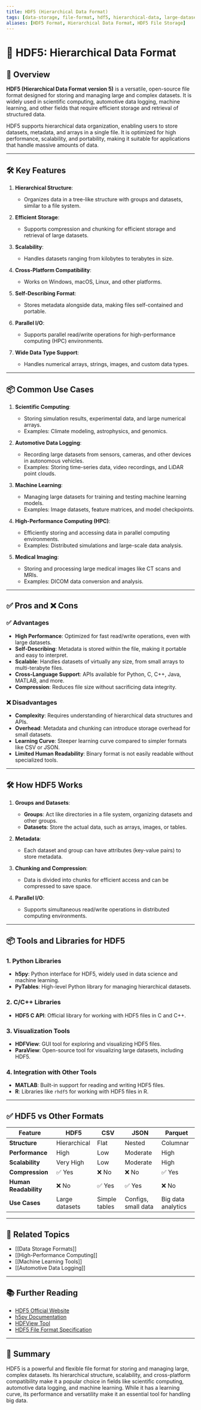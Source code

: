 ```yaml
---
title: HDF5 (Hierarchical Data Format)
tags: [data-storage, file-format, hdf5, hierarchical-data, large-datasets]
aliases: [HDF5 Format, Hierarchical Data Format, HDF5 File Storage]
---
```


# 📂 HDF5: Hierarchical Data Format

## 🧭 Overview

**HDF5 (Hierarchical Data Format version 5)** is a versatile, open-source file format designed for storing and managing large and complex datasets. It is widely used in scientific computing, automotive data logging, machine learning, and other fields that require efficient storage and retrieval of structured data.

HDF5 supports hierarchical data organization, enabling users to store datasets, metadata, and arrays in a single file. It is optimized for high performance, scalability, and portability, making it suitable for applications that handle massive amounts of data.

---

## 🛠️ Key Features

1. **Hierarchical Structure**:
   - Organizes data in a tree-like structure with groups and datasets, similar to a file system.

2. **Efficient Storage**:
   - Supports compression and chunking for efficient storage and retrieval of large datasets.

3. **Scalability**:
   - Handles datasets ranging from kilobytes to terabytes in size.

4. **Cross-Platform Compatibility**:
   - Works on Windows, macOS, Linux, and other platforms.

5. **Self-Describing Format**:
   - Stores metadata alongside data, making files self-contained and portable.

6. **Parallel I/O**:
   - Supports parallel read/write operations for high-performance computing (HPC) environments.

7. **Wide Data Type Support**:
   - Handles numerical arrays, strings, images, and custom data types.

---

## 📦 Common Use Cases

1. **Scientific Computing**:
   - Storing simulation results, experimental data, and large numerical arrays.
   - Examples: Climate modeling, astrophysics, and genomics.

2. **Automotive Data Logging**:
   - Recording large datasets from sensors, cameras, and other devices in autonomous vehicles.
   - Examples: Storing time-series data, video recordings, and LiDAR point clouds.

3. **Machine Learning**:
   - Managing large datasets for training and testing machine learning models.
   - Examples: Image datasets, feature matrices, and model checkpoints.

4. **High-Performance Computing (HPC)**:
   - Efficiently storing and accessing data in parallel computing environments.
   - Examples: Distributed simulations and large-scale data analysis.

5. **Medical Imaging**:
   - Storing and processing large medical images like CT scans and MRIs.
   - Examples: DICOM data conversion and analysis.

---

## ✅ Pros and ❌ Cons

### ✅ Advantages
- **High Performance**: Optimized for fast read/write operations, even with large datasets.
- **Self-Describing**: Metadata is stored within the file, making it portable and easy to interpret.
- **Scalable**: Handles datasets of virtually any size, from small arrays to multi-terabyte files.
- **Cross-Language Support**: APIs available for Python, C, C++, Java, MATLAB, and more.
- **Compression**: Reduces file size without sacrificing data integrity.

### ❌ Disadvantages
- **Complexity**: Requires understanding of hierarchical data structures and APIs.
- **Overhead**: Metadata and chunking can introduce storage overhead for small datasets.
- **Learning Curve**: Steeper learning curve compared to simpler formats like CSV or JSON.
- **Limited Human Readability**: Binary format is not easily readable without specialized tools.

---

## 🛠️ How HDF5 Works

1. **Groups and Datasets**:
   - **Groups**: Act like directories in a file system, organizing datasets and other groups.
   - **Datasets**: Store the actual data, such as arrays, images, or tables.

2. **Metadata**:
   - Each dataset and group can have attributes (key-value pairs) to store metadata.

3. **Chunking and Compression**:
   - Data is divided into chunks for efficient access and can be compressed to save space.

4. **Parallel I/O**:
   - Supports simultaneous read/write operations in distributed computing environments.

---

## 📦 Tools and Libraries for HDF5

### **1. Python Libraries**
- **h5py**: Python interface for HDF5, widely used in data science and machine learning.
- **PyTables**: High-level Python library for managing hierarchical datasets.

### **2. C/C++ Libraries**
- **HDF5 C API**: Official library for working with HDF5 files in C and C++.

### **3. Visualization Tools**
- **HDFView**: GUI tool for exploring and visualizing HDF5 files.
- **ParaView**: Open-source tool for visualizing large datasets, including HDF5.

### **4. Integration with Other Tools**
- **MATLAB**: Built-in support for reading and writing HDF5 files.
- **R**: Libraries like `rhdf5` for working with HDF5 files in R.

---

## ✅ HDF5 vs Other Formats

| Feature                | HDF5              | CSV               | JSON              | Parquet           |
|------------------------|-------------------|-------------------|-------------------|-------------------|
| **Structure**          | Hierarchical      | Flat              | Nested            | Columnar          |
| **Performance**        | High              | Low               | Moderate          | High              |
| **Scalability**        | Very High         | Low               | Moderate          | High              |
| **Compression**        | ✅ Yes           | ❌ No             | ❌ No             | ✅ Yes           |
| **Human Readability**  | ❌ No             | ✅ Yes            | ✅ Yes            | ❌ No            |
| **Use Cases**          | Large datasets    | Simple tables     | Configs, small data | Big data analytics |

---

## 🔗 Related Topics

- [[Data Storage Formats]]
- [[High-Performance Computing]]
- [[Machine Learning Tools]]
- [[Automotive Data Logging]]

---

## 📚 Further Reading

- [HDF5 Official Website](https://www.hdfgroup.org/solutions/hdf5/)
- [h5py Documentation](https://www.h5py.org/)
- [HDFView Tool](https://www.hdfgroup.org/downloads/hdfview/)
- [HDF5 File Format Specification](https://portal.hdfgroup.org/display/HDF5/HDF5)

---

## 🧠 Summary

HDF5 is a powerful and flexible file format for storing and managing large, complex datasets. Its hierarchical structure, scalability, and cross-platform compatibility make it a popular choice in fields like scientific computing, automotive data logging, and machine learning. While it has a learning curve, its performance and versatility make it an essential tool for handling big data.
